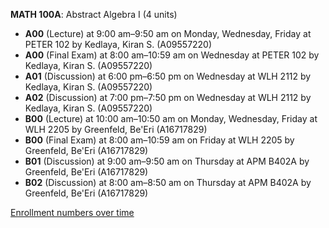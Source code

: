 **MATH 100A**: Abstract Algebra I (4 units)

- **A00** (Lecture) at 9:00 am–9:50 am on Monday, Wednesday, Friday at PETER 102 by Kedlaya, Kiran S. (A09557220)
- **A00** (Final Exam) at 8:00 am–10:59 am on Wednesday at PETER 102 by Kedlaya, Kiran S. (A09557220)
- **A01** (Discussion) at 6:00 pm–6:50 pm on Wednesday at WLH 2112 by Kedlaya, Kiran S. (A09557220)
- **A02** (Discussion) at 7:00 pm–7:50 pm on Wednesday at WLH 2112 by Kedlaya, Kiran S. (A09557220)
- **B00** (Lecture) at 10:00 am–10:50 am on Monday, Wednesday, Friday at WLH 2205 by Greenfeld, Be'Eri (A16717829)
- **B00** (Final Exam) at 8:00 am–10:59 am on Friday at WLH 2205 by Greenfeld, Be'Eri (A16717829)
- **B01** (Discussion) at 9:00 am–9:50 am on Thursday at APM B402A by Greenfeld, Be'Eri (A16717829)
- **B02** (Discussion) at 8:00 am–8:50 am on Thursday at APM B402A by Greenfeld, Be'Eri (A16717829)

[Enrollment numbers over time](./MATH100A.tsv)
